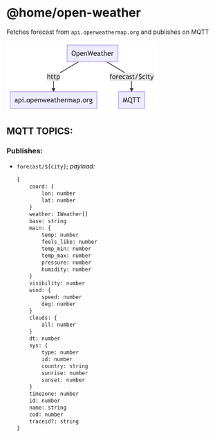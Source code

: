 # @home/open-weather

Fetches forecast from `api.openweathermap.org` and publishes on MQTT

![flow](https://raw.githubusercontent.com/mariusz-kabala/home-automation/master/packages/openWeather/docs/flow.png)

## MQTT TOPICS:

### Publishes:

- `forecast/${city}`; _payload:_

  ```
  {
      coord: {
          lon: number
          lat: number
      }
      weather: IWeather[]
      base: string
      main: {
          temp: number
          feels_like: number
          temp_min: number
          temp_max: number
          pressure: number
          humidity: number
      }
      visibility: number
      wind: {
          speed: number
          deg: number
      }
      clouds: {
          all: number
      }
      dt: number
      sys: {
          type: number
          id: number
          country: string
          sunrise: number
          sunset: number
      }
      timezone: number
      id: number
      name: string
      cod: number
      traceid?: string
  }
  ```
